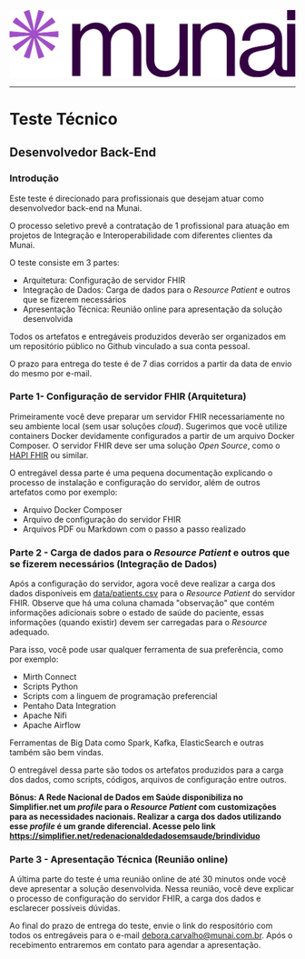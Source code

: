 ![Logo MunAI](imgs/munai_logotipo.png)
***
# Teste Técnico
## Desenvolvedor Back-End

### Introdução
Este teste é direcionado para profissionais que desejam atuar como desenvolvedor back-end na Munai. 

O processo seletivo prevê a contratação de 1 profissional para atuação em projetos de Integração e Interoperabilidade com diferentes clientes da Munai.

O teste consiste em 3 partes:
- Arquitetura: Configuração de servidor FHIR
- Integração de Dados: Carga de dados para o _Resource Patient_ e outros que se fizerem necessários
- Apresentação Técnica: Reunião online para apresentação da solução desenvolvida

Todos os artefatos e entregáveis produzidos deverão ser organizados em um repositório público no Github vinculado a sua conta pessoal.

O prazo para entrega do teste é de 7 dias corridos a partir da data de envio do mesmo por e-mail.

### Parte 1- Configuração de servidor FHIR (Arquitetura)
Primeiramente você deve preparar um servidor FHIR necessariamente no seu ambiente local (sem usar soluções _cloud_). Sugerimos que você utilize containers Docker devidamente configurados a partir de um arquivo Docker Composer. O servidor FHIR deve ser uma solução _Open Source_, como o [HAPI FHIR](https://hapifhir.io/) ou similar.

O entregável dessa parte é uma pequena documentação explicando o processo de instalação e configuração do servidor, além de outros artefatos como por exemplo:
- Arquivo Docker Composer
- Arquivo de configuração do servidor FHIR
- Arquivos PDF ou Markdown com o passo a passo realizado

### Parte 2 - Carga de dados para o _Resource Patient_ e outros que se fizerem necessários (Integração de Dados)
Após a configuração do servidor, agora você deve realizar a carga dos dados disponíveis em [data/patients.csv](data/patients.csv) para o _Resource Patient_ do servidor FHIR. Observe que há uma coluna chamada "observação" que contém informações adicionais sobre o estado de saúde do paciente, essas informações (quando existir) devem ser carregadas para o _Resource_ adequado.

Para isso, você pode usar qualquer ferramenta de sua preferência, como por exemplo:
- Mirth Connect
- Scripts Python
- Scripts com a linguem de programação preferencial
- Pentaho Data Integration
- Apache Nifi
- Apache Airflow

Ferramentas de Big Data como Spark, Kafka, ElasticSearch e outras também são bem vindas.

O entregável dessa parte são todos os artefatos produzidos para a carga dos dados, como scripts, códigos, arquivos de configuração entre outros.

**Bônus: A Rede Nacional de Dados em Saúde disponibiliza no Simplifier.net um _profile_ para o _Resource Patient_ com customizações para as necessidades nacionais. Realizar a carga dos dados utilizando esse _profile_ é um grande diferencial. Acesse pelo link https://simplifier.net/redenacionaldedadosemsaude/brindividuo**

### Parte 3 - Apresentação Técnica (Reunião online)
A última parte do teste é uma reunião online de até 30 minutos onde você deve apresentar a solução desenvolvida. Nessa reunião, você deve explicar o processo de configuração do servidor FHIR, a carga dos dados e esclarecer possíveis dúvidas.

Ao final do prazo de entrega do teste, envie o link do respositório com todos os entregáveis para o e-mail [debora.carvalho@munai.com.br](mailto:debora.carvalho@munai.com.br). Após o recebimento entraremos em contato para agendar a apresentação.